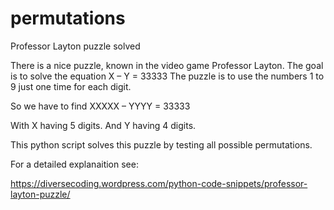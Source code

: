 # permutations
Professor Layton puzzle solved

There is a nice puzzle, known in the video game Professor Layton.
The goal is to solve the equation
X – Y = 33333
The puzzle is to use the numbers 1 to 9 just one time for each digit.

So we have to find XXXXX – YYYY = 33333

With X having 5 digits.
And Y having 4 digits.

This python script solves this puzzle by testing all possible permutations.

For a detailed explanaition see:

https://diversecoding.wordpress.com/python-code-snippets/professor-layton-puzzle/
